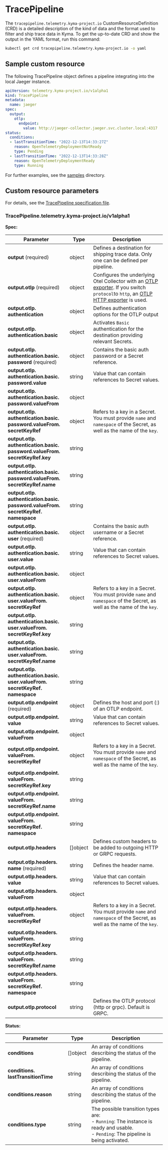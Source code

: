# TracePipeline

The `tracepipeline.telemetry.kyma-project.io` CustomResourceDefinition (CRD) is a detailed description of the kind of data and the format used to filter and ship trace data in Kyma. To get the up-to-date CRD and show the output in the YAML format, run this command:

```bash
kubectl get crd tracepipeline.telemetry.kyma-project.io -o yaml
```

## Sample custom resource

The following TracePipeline object defines a pipeline integrating into the local Jaeger instance.

```yaml
apiVersion: telemetry.kyma-project.io/v1alpha1
kind: TracePipeline
metadata:
  name: jaeger
spec:
  output:
    otlp:
      endpoint:
        value: http://jaeger-collector.jaeger.svc.cluster.local:4317
status:
  conditions:
  - lastTransitionTime: "2022-12-13T14:33:27Z"
    reason: OpenTelemetryDeploymentNotReady
    type: Pending
  - lastTransitionTime: "2022-12-13T14:33:28Z"
    reason: OpenTelemetryDeploymentReady
    type: Running
```

For further examples, see the [samples](https://github.com/kyma-project/telemetry-manager/tree/main/config/samples) directory.

## Custom resource parameters

For details, see the [TracePipeline specification file](https://github.com/kyma-project/telemetry-manager/blob/main/apis/telemetry/v1alpha1/tracepipeline_types.go).

<!-- The table below was generated automatically -->
<!-- Some special tags (html comments) are at the end of lines due to markdown requirements. -->
<!-- The content between "TABLE-START" and "TABLE-END" will be replaced -->

<!-- TABLE-START -->
### TracePipeline.telemetry.kyma-project.io/v1alpha1

**Spec:**

| Parameter | Type | Description |
| ---- | ----------- | ---- |
| **output** (required) | object | Defines a destination for shipping trace data. Only one can be defined per pipeline. |
| **output.&#x200b;otlp** (required) | object | Configures the underlying Otel Collector with an [OTLP exporter](https://github.com/open-telemetry/opentelemetry-collector/blob/main/exporter/otlpexporter/README.md). If you switch `protocol`to `http`, an [OTLP HTTP exporter](https://github.com/open-telemetry/opentelemetry-collector/tree/main/exporter/otlphttpexporter) is used. |
| **output.&#x200b;otlp.&#x200b;authentication**  | object | Defines authentication options for the OTLP output |
| **output.&#x200b;otlp.&#x200b;authentication.&#x200b;basic**  | object | Activates `Basic` authentication for the destination providing relevant Secrets. |
| **output.&#x200b;otlp.&#x200b;authentication.&#x200b;basic.&#x200b;password** (required) | object | Contains the basic auth password or a Secret reference. |
| **output.&#x200b;otlp.&#x200b;authentication.&#x200b;basic.&#x200b;password.&#x200b;value**  | string | Value that can contain references to Secret values. |
| **output.&#x200b;otlp.&#x200b;authentication.&#x200b;basic.&#x200b;password.&#x200b;valueFrom**  | object |  |
| **output.&#x200b;otlp.&#x200b;authentication.&#x200b;basic.&#x200b;password.&#x200b;valueFrom.&#x200b;secretKeyRef**  | object | Refers to a key in a Secret. You must provide `name` and `namespace` of the Secret, as well as the name of the `key`. |
| **output.&#x200b;otlp.&#x200b;authentication.&#x200b;basic.&#x200b;password.&#x200b;valueFrom.&#x200b;secretKeyRef.&#x200b;key**  | string |  |
| **output.&#x200b;otlp.&#x200b;authentication.&#x200b;basic.&#x200b;password.&#x200b;valueFrom.&#x200b;secretKeyRef.&#x200b;name**  | string |  |
| **output.&#x200b;otlp.&#x200b;authentication.&#x200b;basic.&#x200b;password.&#x200b;valueFrom.&#x200b;secretKeyRef.&#x200b;namespace**  | string |  |
| **output.&#x200b;otlp.&#x200b;authentication.&#x200b;basic.&#x200b;user** (required) | object | Contains the basic auth username or a Secret reference. |
| **output.&#x200b;otlp.&#x200b;authentication.&#x200b;basic.&#x200b;user.&#x200b;value**  | string | Value that can contain references to Secret values. |
| **output.&#x200b;otlp.&#x200b;authentication.&#x200b;basic.&#x200b;user.&#x200b;valueFrom**  | object |  |
| **output.&#x200b;otlp.&#x200b;authentication.&#x200b;basic.&#x200b;user.&#x200b;valueFrom.&#x200b;secretKeyRef**  | object | Refers to a key in a Secret. You must provide `name` and `namespace` of the Secret, as well as the name of the `key`. |
| **output.&#x200b;otlp.&#x200b;authentication.&#x200b;basic.&#x200b;user.&#x200b;valueFrom.&#x200b;secretKeyRef.&#x200b;key**  | string |  |
| **output.&#x200b;otlp.&#x200b;authentication.&#x200b;basic.&#x200b;user.&#x200b;valueFrom.&#x200b;secretKeyRef.&#x200b;name**  | string |  |
| **output.&#x200b;otlp.&#x200b;authentication.&#x200b;basic.&#x200b;user.&#x200b;valueFrom.&#x200b;secretKeyRef.&#x200b;namespace**  | string |  |
| **output.&#x200b;otlp.&#x200b;endpoint** (required) | object | Defines the host and port (<host>:<port>) of an OTLP endpoint. |
| **output.&#x200b;otlp.&#x200b;endpoint.&#x200b;value**  | string | Value that can contain references to Secret values. |
| **output.&#x200b;otlp.&#x200b;endpoint.&#x200b;valueFrom**  | object |  |
| **output.&#x200b;otlp.&#x200b;endpoint.&#x200b;valueFrom.&#x200b;secretKeyRef**  | object | Refers to a key in a Secret. You must provide `name` and `namespace` of the Secret, as well as the name of the `key`. |
| **output.&#x200b;otlp.&#x200b;endpoint.&#x200b;valueFrom.&#x200b;secretKeyRef.&#x200b;key**  | string |  |
| **output.&#x200b;otlp.&#x200b;endpoint.&#x200b;valueFrom.&#x200b;secretKeyRef.&#x200b;name**  | string |  |
| **output.&#x200b;otlp.&#x200b;endpoint.&#x200b;valueFrom.&#x200b;secretKeyRef.&#x200b;namespace**  | string |  |
| **output.&#x200b;otlp.&#x200b;headers**  | \[\]object | Defines custom headers to be added to outgoing HTTP or GRPC requests. |
| **output.&#x200b;otlp.&#x200b;headers.&#x200b;name** (required) | string | Defines the header name. |
| **output.&#x200b;otlp.&#x200b;headers.&#x200b;value**  | string | Value that can contain references to Secret values. |
| **output.&#x200b;otlp.&#x200b;headers.&#x200b;valueFrom**  | object |  |
| **output.&#x200b;otlp.&#x200b;headers.&#x200b;valueFrom.&#x200b;secretKeyRef**  | object | Refers to a key in a Secret. You must provide `name` and `namespace` of the Secret, as well as the name of the `key`. |
| **output.&#x200b;otlp.&#x200b;headers.&#x200b;valueFrom.&#x200b;secretKeyRef.&#x200b;key**  | string |  |
| **output.&#x200b;otlp.&#x200b;headers.&#x200b;valueFrom.&#x200b;secretKeyRef.&#x200b;name**  | string |  |
| **output.&#x200b;otlp.&#x200b;headers.&#x200b;valueFrom.&#x200b;secretKeyRef.&#x200b;namespace**  | string |  |
| **output.&#x200b;otlp.&#x200b;protocol**  | string | Defines the OTLP protocol (http or grpc). Default is GRPC. |

**Status:**

| Parameter | Type | Description |
| ---- | ----------- | ---- |
| **conditions**  | \[\]object | An array of conditions describing the status of the pipeline. |
| **conditions.&#x200b;lastTransitionTime**  | string | An array of conditions describing the status of the pipeline. |
| **conditions.&#x200b;reason**  | string | An array of conditions describing the status of the pipeline. |
| **conditions.&#x200b;type**  | string | The possible transition types are:<br>- `Running`: The instance is ready and usable.<br>- `Pending`: The pipeline is being activated. |

<!-- TABLE-END -->
